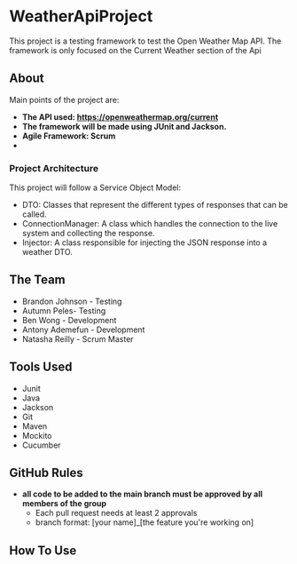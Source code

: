 # WeatherApiProject
This project is a testing framework to test the Open Weather Map API. The framework is only focused on the Current Weather section of the Api

## About
Main points of the project are:
- **The API used: https://openweathermap.org/current**
- **The framework will be made using JUnit and Jackson.**
- **Agile Framework: Scrum**
- 
### Project Architecture
This project will follow a Service Object Model:
- DTO: Classes that represent the different types of responses that can be called.
- ConnectionManager: A class which handles the connection to the live system and collecting the response.
- Injector: A class responsible for injecting the JSON response into a weather DTO.

## The Team
- Brandon Johnson - Testing
- Autumn Peles- Testing
- Ben Wong - Development
- Antony Ademefun - Development
- Natasha Reilly - Scrum Master

## Tools Used
- Junit
- Java
- Jackson
- Git
- Maven
- Mockito
- Cucumber

## GitHub Rules
- **all code to be added to the main branch must be approved by all members of the group**
  - Each pull request needs at least 2 approvals
  - branch format: [your name]_[the feature you're working on]

## How To Use



